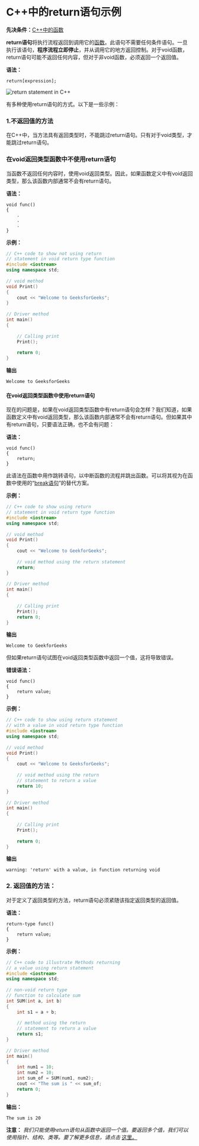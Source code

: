 # C++中的return语句示例

**先决条件：**[C++中的函数](https://www.geeksforgeeks.org/functions-in-c/)

**return语句**将执行流程返回到调用它的[函数](https://www.geeksforgeeks.org/functions-in-c/)。此语句不需要任何条件语句。一旦执行该语句，**程序流程立即停止**，并从调用它的地方返回控制。对于void函数，return语句可能不返回任何内容，但对于非void函数，必须返回一个返回值。

**语法：**

```
return[expression];
```

![return statement in C++](https://media.geeksforgeeks.org/wp-content/cdn-uploads/20191128194949/CPP-return-statement.png)

有多种使用return语句的方式。以下是一些示例：

### **1.不返回值的方法**

在C++中，当方法具有返回类型时，不能跳过return语句。只有对于void类型，才能跳过return语句。

### **在void返回类型函数中不使用return语句**

当函数不返回任何内容时，使用void返回类型。因此，如果函数定义中有void返回类型，那么该函数内部通常不会有return语句。

**语法：**

```
void func()
{
    .
    .
    .
}
```

**示例：**

```cpp
// C++ code to show not using return 
// statement in void return type function 
#include <iostream> 
using namespace std; 
  
// void method 
void Print() 
{ 
    cout << "Welcome to GeeksforGeeks"; 
} 
  
// Driver method 
int main() 
{ 
  
    // Calling print 
    Print(); 
  
    return 0; 
} 
```

**输出**

```
Welcome to GeeksforGeeks
```

#### 在void返回类型函数中使用return语句

现在的问题是，如果在void返回类型函数中有return语句会怎样？我们知道，如果函数定义中有void返回类型，那么该函数内部通常不会有return语句。但如果其中有return语句，只要语法正确，也不会有问题：

**语法：**

```
void func()
{
    return;
}
```

此语法在函数中用作跳转语句，以中断函数的流程并跳出函数。可以将其视为在函数中使用的“[break语句](https://www.geeksforgeeks.org/break-statement-cc/)”的替代方案。

**示例：**

```cpp
// C++ code to show using return 
// statement in void return type function 
#include <iostream> 
using namespace std; 
  
// void method 
void Print() 
{ 
    cout << "Welcome to GeekforGeeks"; 
  
    // void method using the return statement 
    return; 
} 
  
// Driver method 
int main() 
{ 
  
    // Calling print 
    Print(); 
    return 0; 
} 
```

**输出**

```
Welcome to GeekforGeeks
```

但如果return语句试图在void返回类型函数中返回一个值，这将导致错误。

**错误语法：**

```
void func()
{
    return value;
}
```

**示例：**

```cpp
// C++ code to show using return statement 
// with a value in void return type function 
#include <iostream> 
using namespace std; 
  
// void method 
void Print() 
{ 
    cout << "Welcome to GeeksforGeeks"; 
  
    // void method using the return 
    // statement to return a value 
    return 10; 
} 
  
// Driver method 
int main() 
{ 
  
    // Calling print 
    Print(); 
  
    return 0; 
} 
```

**输出**

```
warning: 'return' with a value, in function returning void
```

### 2. 返回值的方法：

对于定义了返回类型的方法，return语句必须紧随该指定返回类型的返回值。

**语法：**

```
return-type func()
{
    return value;
}
```

**示例：**

```cpp
// C++ code to illustrate Methods returning 
// a value using return statement 
#include <iostream> 
using namespace std; 
  
// non-void return type 
// function to calculate sum 
int SUM(int a, int b) 
{ 
    int s1 = a + b; 
  
    // method using the return 
    // statement to return a value 
    return s1; 
} 
  
// Driver method 
int main() 
{ 
    int num1 = 10; 
    int num2 = 10; 
    int sum_of = SUM(num1, num2); 
    cout << "The sum is " << sum_of; 
    return 0; 
}
```

**输出：**

```
The sum is 20
```

**注意：** *我们只能使用return语句从函数中返回一个值。要返回多个值，我们可以使用指针、结构、类等。要了解更多信息，请点击* [这里。](https://www.geeksforgeeks.org/how-to-return-multiple-values-from-a-function-in-c-or-cpp/)